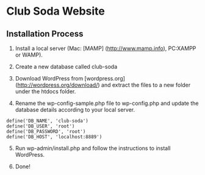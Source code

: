# Club Soda Website

## Installation Process

1. Install a local server (Mac: [MAMP] (http://www.mamp.info), PC:XAMPP or WAMP).

2. Create a new database called club-soda

3. Download WordPress from [wordpress.org] (http://wordpress.org/download/) and extract the files to a new folder under the htdocs folder.

4. Rename the wp-config-sample.php file to wp-config.php and update the database details according to your local server.
```
define('DB_NAME', 'club-soda')
define('DB_USER', 'root')
define('DB_PASSWORD', 'root')
define('DB_HOST', 'localhost:8889')
```

5. Run wp-admin/install.php and follow the instructions to install WordPress.

6. Done!
